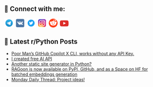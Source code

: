 ## 🔎 Connect with me:
[<img src="https://github.com/bullbesh/bullbesh/blob/main/images/Telegram.png" width="32" height="32" />](https://t.me/bullbesh)
[<img src="https://github.com/bullbesh/bullbesh/blob/main/images/VK.png" width="32" height="32" />](https://vk.com/bullbesh)
[<img src="https://github.com/bullbesh/bullbesh/blob/main/images/Twitter.png" width="32" height="32" />](https://twitter.com/bullbesh1)
[<img src="https://github.com/bullbesh/bullbesh/blob/main/images/Instagram.png" width="32" height="32" />](https://www.instagram.com/bullbesh)
[<img src="https://github.com/bullbesh/bullbesh/blob/main/images/Reddit.png" width="32" height="32" />](https://www.reddit.com/user/bullbesh)
[<img src="https://github.com/bullbesh/bullbesh/blob/main/images/YouTube.png" width="32" height="32" />](https://www.youtube.com/channel/UCtfjRs6uzgq5mfm8S06WTcg)

## 📕 Latest r/Python Posts
<!-- BLOG-POST-LIST:START -->
- [Poor Man’s GitHub Copilot X CLI, works without any API Key.](https://www.reddit.com/r/Python/comments/1eq9okl/poor_mans_github_copilot_x_cli_works_without_any/)
- [I created free AI API](https://www.reddit.com/r/Python/comments/1eq884h/i_created_free_ai_api/)
- [Another static site generator in Python?](https://www.reddit.com/r/Python/comments/1eq6j7o/another_static_site_generator_in_python/)
- [RAGoon is now available on PyPI, GitHub, and as a Space on HF for batched embeddings generation](https://www.reddit.com/r/Python/comments/1eq5wh0/ragoon_is_now_available_on_pypi_github_and_as_a/)
- [Monday Daily Thread: Project ideas!](https://www.reddit.com/r/Python/comments/1epzext/monday_daily_thread_project_ideas/)
<!-- BLOG-POST-LIST:END -->

